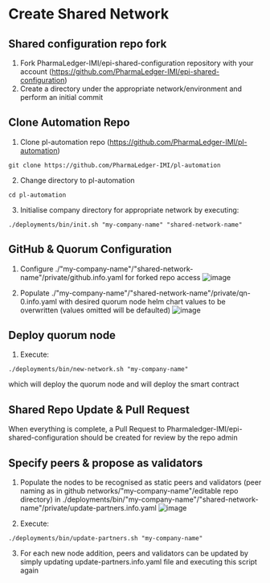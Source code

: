 # Create Shared Network
## Shared configuration repo fork
1. Fork PharmaLedger-IMI/epi-shared-configuration repository with your account  (https://github.com/PharmaLedger-IMI/epi-shared-configuration)
2. Create a directory under the appropriate network/environment and perform an initial commit 

## Clone Automation Repo
1. Clone pl-automation repo (https://github.com/PharmaLedger-IMI/pl-automation)
```shell
git clone https://github.com/PharmaLedger-IMI/pl-automation
```
2. Change directory to pl-automation
```shell
cd pl-automation
```
3. Initialise company directory for appropriate network by executing:
```shell
./deployments/bin/init.sh "my-company-name" "shared-network-name" 
```
## GitHub & Quorum Configuration
1. Configure ./"my-company-name"/"shared-network-name"/private/github.info.yaml for forked repo access
![image](https://user-images.githubusercontent.com/35995331/203970385-a49da4e1-b9d6-41ec-8d5d-4922db99df11.png)

3. Populate ./"my-company-name"/"shared-network-name"/private/qn-0.info.yaml with desired quorum node helm chart values to be overwritten (values omitted will be defaulted) 
![image](https://user-images.githubusercontent.com/35995331/203970728-cdc91c2d-ad93-4b60-adc9-af458d883fda.png)


## Deploy quorum node
1. Execute:
```shell
./deployments/bin/new-network.sh "my-company-name" 
```
which will deploy the quorum node and will deploy the smart contract

## Shared Repo Update & Pull Request
When everything is complete, a Pull Request to Pharmaledger-IMI/epi-shared-configuration should be created for review by the repo admin

## Specify peers & propose as validators
1. Populate the nodes to be recognised as static peers and validators (peer naming as in github networks/"my-company-name"/editable repo directory) in ./deployments/bin/"my-company-name"/"shared-network-name"/private/update-partners.info.yaml
![image](https://user-images.githubusercontent.com/35995331/203969712-75f7562b-9703-4c57-b072-1d636d9cc940.png)

2. Execute:
```shell
./deployments/bin/update-partners.sh "my-company-name"
```
3. For each new node addition, peers and validators can be updated by simply updating update-partners.info.yaml file and executing this script again
